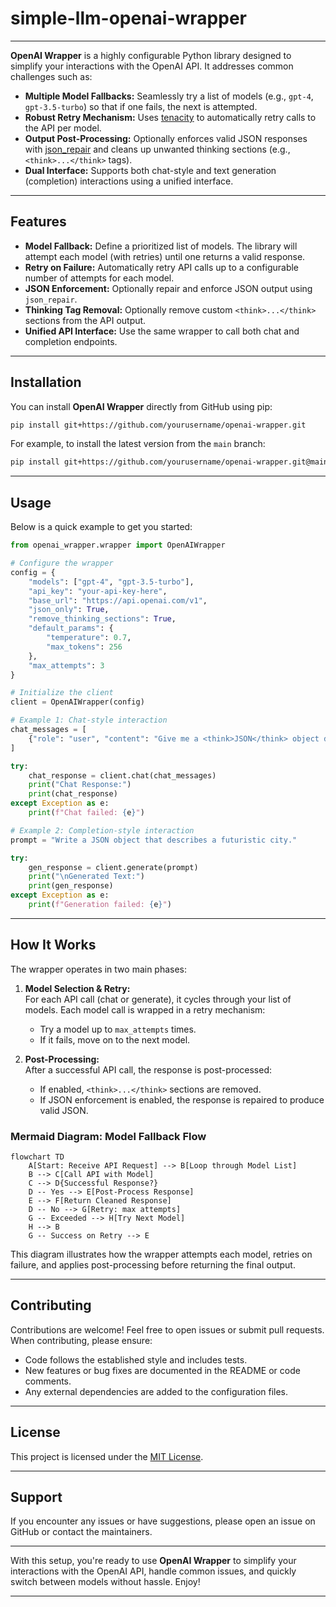 # simple-llm-openai-wrapper

---

**OpenAI Wrapper** is a highly configurable Python library designed to simplify your interactions with the OpenAI API. It addresses common challenges such as:

- **Multiple Model Fallbacks:** Seamlessly try a list of models (e.g., `gpt-4`, `gpt-3.5-turbo`) so that if one fails, the next is attempted.
- **Robust Retry Mechanism:** Uses [tenacity](https://github.com/jd/tenacity) to automatically retry calls to the API per model.
- **Output Post-Processing:** Optionally enforces valid JSON responses with [json_repair](https://pypi.org/project/json-repair/) and cleans up unwanted thinking sections (e.g., `<think>...</think>` tags).
- **Dual Interface:** Supports both chat-style and text generation (completion) interactions using a unified interface.

---

## Features

- **Model Fallback:** Define a prioritized list of models. The library will attempt each model (with retries) until one returns a valid response.
- **Retry on Failure:** Automatically retry API calls up to a configurable number of attempts for each model.
- **JSON Enforcement:** Optionally repair and enforce JSON output using `json_repair`.
- **Thinking Tag Removal:** Optionally remove custom `<think>...</think>` sections from the API output.
- **Unified API Interface:** Use the same wrapper to call both chat and completion endpoints.

---

## Installation

You can install **OpenAI Wrapper** directly from GitHub using pip:

```bash
pip install git+https://github.com/yourusername/openai-wrapper.git
```

For example, to install the latest version from the `main` branch:

```bash
pip install git+https://github.com/yourusername/openai-wrapper.git@main
```

---

## Usage

Below is a quick example to get you started:

```python
from openai_wrapper.wrapper import OpenAIWrapper

# Configure the wrapper
config = {
    "models": ["gpt-4", "gpt-3.5-turbo"],
    "api_key": "your-api-key-here",
    "base_url": "https://api.openai.com/v1",
    "json_only": True,
    "remove_thinking_sections": True,
    "default_params": {
        "temperature": 0.7,
        "max_tokens": 256
    },
    "max_attempts": 3
}

# Initialize the client
client = OpenAIWrapper(config)

# Example 1: Chat-style interaction
chat_messages = [
    {"role": "user", "content": "Give me a <think>JSON</think> object describing a fictional animal."}
]

try:
    chat_response = client.chat(chat_messages)
    print("Chat Response:")
    print(chat_response)
except Exception as e:
    print(f"Chat failed: {e}")

# Example 2: Completion-style interaction
prompt = "Write a JSON object that describes a futuristic city."

try:
    gen_response = client.generate(prompt)
    print("\nGenerated Text:")
    print(gen_response)
except Exception as e:
    print(f"Generation failed: {e}")
```

---

## How It Works

The wrapper operates in two main phases:

1. **Model Selection & Retry:**  
   For each API call (chat or generate), it cycles through your list of models. Each model call is wrapped in a retry mechanism:
   - Try a model up to `max_attempts` times.
   - If it fails, move on to the next model.

2. **Post-Processing:**  
   After a successful API call, the response is post-processed:
   - If enabled, `<think>...</think>` sections are removed.
   - If JSON enforcement is enabled, the response is repaired to produce valid JSON.

### Mermaid Diagram: Model Fallback Flow

```mermaid
flowchart TD
    A[Start: Receive API Request] --> B[Loop through Model List]
    B --> C[Call API with Model]
    C --> D{Successful Response?}
    D -- Yes --> E[Post-Process Response]
    E --> F[Return Cleaned Response]
    D -- No --> G[Retry: max attempts]
    G -- Exceeded --> H[Try Next Model]
    H --> B
    G -- Success on Retry --> E
```

This diagram illustrates how the wrapper attempts each model, retries on failure, and applies post-processing before returning the final output.

---

## Contributing

Contributions are welcome! Feel free to open issues or submit pull requests. When contributing, please ensure:
- Code follows the established style and includes tests.
- New features or bug fixes are documented in the README or code comments.
- Any external dependencies are added to the configuration files.

---

## License

This project is licensed under the [MIT License](LICENSE).

---

## Support

If you encounter any issues or have suggestions, please open an issue on GitHub or contact the maintainers.

---

With this setup, you're ready to use **OpenAI Wrapper** to simplify your interactions with the OpenAI API, handle common issues, and quickly switch between models without hassle. Enjoy!

---

